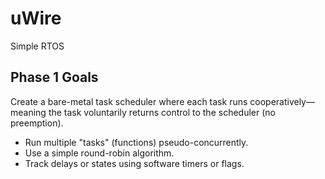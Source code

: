 # uWire
Simple RTOS

## Phase 1 Goals
Create a bare-metal task scheduler where each task runs cooperatively—meaning the task voluntarily returns control to the scheduler (no preemption).

* Run multiple "tasks" (functions) pseudo-concurrently.
* Use a simple round-robin algorithm.
* Track delays or states using software timers or flags.
